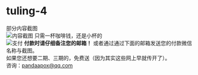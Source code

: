 # tuling-4
部分内容截图  
![内容截图](https://user-images.githubusercontent.com/55968645/171297196-d6caf131-5dda-40d5-97a1-a505f5de8ddb.png)
只需一杯咖啡钱，还是小杯的  
![支付](https://user-images.githubusercontent.com/55968645/171297757-f9b716f7-5144-49a8-a848-d6a99494cced.png)
**付款时请仔细备注您的邮箱！**
或者通过通过下面的邮箱发送您的付款微信名称与截图。    
如果您还想要二期、三期的，免费送（因为其实这些网上早就传开了）。  
咨询：pandaapox@qq.com
